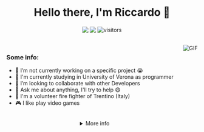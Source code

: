 <p>
  <h1 align="center"><b>Hello there, I'm Riccardo 👋</b></h1>
</p>

<p align="center">
  <img align="center" valt="age" src="https://img.shields.io/badge/Age-22-blue"  />
  <img align="center" valt="living" src="https://img.shields.io/badge/Living-Trento-red" 1/>
    <img align="center" alt="visitors" src="https://gpvc.arturio.dev/ZanoTN" />
</p>

<br>
<img align="right" height="250px" alt="GIF" src="https://i.imgur.com/OpAJVbh.gif" />

### Some info:
- 🔭 I’m not currently working on a specific project 😭
- 🌱 I'm currently studying in University of Verona as programmer
- 👯 I’m looking to collaborate with other Developers
- 💬 Ask me about anything, I'll try to help 😄
- 🚒 I'm a volunteer fire fighter of Trentino (Italy)
- 🎮 I like play video games
<br>

<details align="center"><summary>More info</summary>

<h3 align="left"><b># Languages and Tools:</b></h3>
<code><img alt="Visual Studio Code" height="40px" src="https://raw.githubusercontent.com/github/explore/main/topics/visual-studio-code/visual-studio-code.png" /></code>
<code><img alt="Node.js" height="40px" src="https://raw.githubusercontent.com/github/explore/main/topics/nodejs/nodejs.png" /></code>
<code><img alt="JavaScript" height="40px" src="https://raw.githubusercontent.com/github/explore/main/topics/javascript/javascript.png" /></code>
<code><img alt="python" height="40px" src="https://raw.githubusercontent.com/github/explore/main/topics/python/python.png" /></code>
<code><img alt="Terminal" height="40px" src="https://raw.githubusercontent.com/github/explore/main/topics/terminal/terminal.png" /></code>
<code><img alt="C++" height="40px" src="https://raw.githubusercontent.com/github/explore/main/topics/cpp/cpp.png" /></code>
<code><img alt="React" height="40px" src="https://raw.githubusercontent.com/github/explore/main/topics/react/react.png" /></code>
<code><img alt="HTML5" height="40px" src="https://raw.githubusercontent.com/github/explore/main/topics/html/html.png" /></code>
<code><img alt="CSS3" height="40px" src="https://raw.githubusercontent.com/github/explore/main/topics/css/css.png" /></code>
<code><img alt="Sqlite" height="40px" src="https://raw.githubusercontent.com/github/explore/main/topics/sqlite/sqlite.png" /></code>
<code><img alt="Sqlite" height="40px" src="https://raw.githubusercontent.com/github/explore/main/topics/linux/linux.png" /></code>

<br/>
<h3 align="left"><b># Social:</b></h3>
<a href="https://www.facebook.com/riccardo.zanotelli"><img src="https://img.shields.io/badge/Facebook-%231877F2?style=for-the-badge&logo=facebook&logoColor=white" alt="Facebook" /></a>
<a href="https://www.instagram.com/riccardo_zanotelli/"><img src="https://img.shields.io/badge/Instagram-%23E4405F?style=for-the-badge&logo=instagram&logoColor=white" alt="Instagram" /></a>
<a href="mailto:riccardo.zanotelli@gmail.com?subject=Hello"><img src="https://img.shields.io/badge/Gmail-%23D14836?style=for-the-badge&logo=gmail&logoColor=white" alt="Gmail" /></a>
<a href="https://t.me/Riccardo_Zanotelli"><img src="https://img.shields.io/badge/Telegram-2CA5E0?style=for-the-badge&logo=telegram&logoColor=white" alt="Telegram" /></a>
<a href="https://discordapp.com/users/Zano_TN#7569"><img src="https://img.shields.io/badge/Discord-7289DA?style=for-the-badge&logo=discord&logoColor=white" alt="Discord" /></a>
<a href="https://github.com/ZanoTN"><img src="https://img.shields.io/badge/GitHub-100000?style=for-the-badge&logo=github&logoColor=white" alt="GitHub" /></a>

<br/>
<h3 align="left"><b># GitHub Stats:</b></h3>
</p>
<img align="center" src="https://github-readme-stats.vercel.app/api?username=ZanoTN&count_private=true&hide=contribs,prs&show_icons=true" alt="ZanoTN's Github Stats" width="60%">
